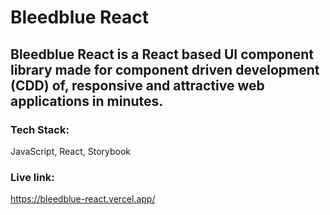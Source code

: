 # Bleedblue React

## Bleedblue React is a React based UI component library made for **component driven development (CDD)** of, responsive and attractive web applications in minutes.

### Tech Stack: 
JavaScript, React, Storybook

### Live link: 
https://bleedblue-react.vercel.app/
